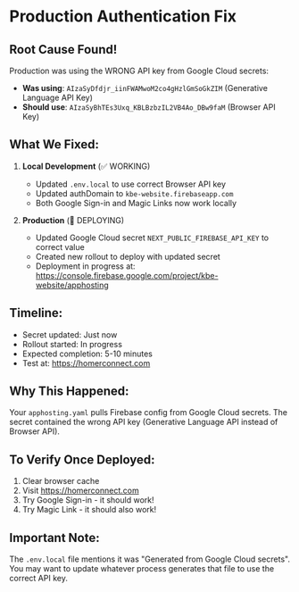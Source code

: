 # Production Authentication Fix

## Root Cause Found!

Production was using the WRONG API key from Google Cloud secrets:

- **Was using**: `AIzaSyDfdjr_iinFWAMwoM2co4gHzlGmSoGkZIM` (Generative Language API Key)
- **Should use**: `AIzaSyBhTEs3Uxq_KBLBzbzIL2VB4Ao_DBw9faM` (Browser API Key)

## What We Fixed:

1. **Local Development** (✅ WORKING)
   - Updated `.env.local` to use correct Browser API key
   - Updated authDomain to `kbe-website.firebaseapp.com`
   - Both Google Sign-in and Magic Links now work locally

2. **Production** (🚀 DEPLOYING)
   - Updated Google Cloud secret `NEXT_PUBLIC_FIREBASE_API_KEY` to correct value
   - Created new rollout to deploy with updated secret
   - Deployment in progress at: https://console.firebase.google.com/project/kbe-website/apphosting

## Timeline:

- Secret updated: Just now
- Rollout started: In progress
- Expected completion: 5-10 minutes
- Test at: https://homerconnect.com

## Why This Happened:

Your `apphosting.yaml` pulls Firebase config from Google Cloud secrets. The secret contained the wrong API key (Generative Language API instead of Browser API).

## To Verify Once Deployed:

1. Clear browser cache
2. Visit https://homerconnect.com
3. Try Google Sign-in - it should work!
4. Try Magic Link - it should also work!

## Important Note:

The `.env.local` file mentions it was "Generated from Google Cloud secrets". You may want to update whatever process generates that file to use the correct API key.
